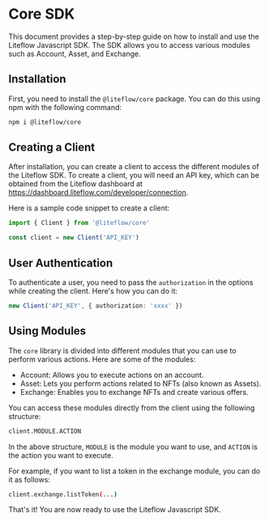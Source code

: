 # Core SDK

This document provides a step-by-step guide on how to install and use the Liteflow Javascript SDK. The SDK allows you to access various modules such as Account, Asset, and Exchange.

## Installation

First, you need to install the `@liteflow/core` package. You can do this using npm with the following command:

```bash
npm i @liteflow/core
```

## Creating a Client

After installation, you can create a client to access the different modules of the Liteflow SDK. To create a client, you will need an API key, which can be obtained from the Liteflow dashboard at https://dashboard.liteflow.com/developer/connection.

Here is a sample code snippet to create a client:

```ts
import { Client } from '@liteflow/core'

const client = new Client('API_KEY')
```

## User Authentication

To authenticate a user, you need to pass the `authorization` in the options while creating the client. Here's how you can do it:

```ts
new Client('API_KEY', { authorization: 'xxxx' })
```

## Using Modules

The `core` library is divided into different modules that you can use to perform various actions. Here are some of the modules:

- Account: Allows you to execute actions on an account.
- Asset: Lets you perform actions related to NFTs (also known as Assets).
- Exchange: Enables you to exchange NFTs and create various offers.

You can access these modules directly from the client using the following structure:

```bash
client.MODULE.ACTION
```

In the above structure, `MODULE` is the module you want to use, and `ACTION` is the action you want to execute.

For example, if you want to list a token in the exchange module, you can do it as follows:

```bash
client.exchange.listToken(...)
```

That's it! You are now ready to use the Liteflow Javascript SDK.
